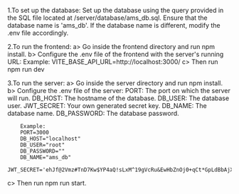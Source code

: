 1.To set up the database:
    Set up the database using the query provided in the SQL file located at /server/database/ams_db.sql. Ensure that the database name is 'ams_db'. If the database name is different, modify the .env file accordingly.


2.To run the frontend:
    a> Go inside the frontend directory and run npm install.
    b> Configure the .env file of the frontend with the server's running URL:
    Example: VITE_BASE_API_URL=http://localhost:3000/
    c> Then run npm run dev

3.To run the server:
  a> Go inside the server directory and run npm install.
  b> Configure the .env file of the server:
        PORT: The port on which the server will run.
        DB_HOST: The hostname of the database.
        DB_USER: The database user.
        JWT_SECRET: Your own generated secret key.
        DB_NAME: The database name.
        DB_PASSWORD: The database password.

        Example:
        PORT=3000
        DB_HOST="localhost"
        DB_USER="root"
        DB_PASSWORD=""
        DB_NAME="ams_db"
        JWT_SECRET='ehJf@2Vmz#TnD7Kw$YP4aQ!sLxM^19gVcRu&EwHbZnOj0+qCt*GpLdBbAjX'
  c> Then run npm run start.













    
